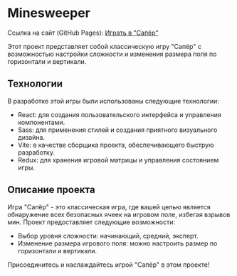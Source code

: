 # Minesweeper

Ссылка на сайт (GitHub Pages): [Играть в "Сапёр"](https://abdullahalimov.github.io/Minesweeper/)

Этот проект представляет собой классическую игру "Сапёр" с возможностью настройки сложности и изменения размера поля по горизонтали и вертикали.

## Технологии

В разработке этой игры были использованы следующие технологии:

- React: для создания пользовательского интерфейса и управления компонентами.
- Sass: для применения стилей и создания приятного визуального дизайна.
- Vite: в качестве сборщика проекта, обеспечивающего быструю разработку.
- Redux: для хранения игровой матрицы и управления состоянием игры.

## Описание проекта

Игра "Сапёр" - это классическая игра, где вашей целью является обнаружение всех безопасных ячеек на игровом поле, избегая взрывов мин. Проект предоставляет следующие возможности:

- Выбор уровня сложности: начинающий, средний, эксперт.
- Изменение размера игрового поля: можно настроить размер по горизонтали и вертикали.

Присоединитесь и наслаждайтесь игрой "Сапёр" в этом проекте!
